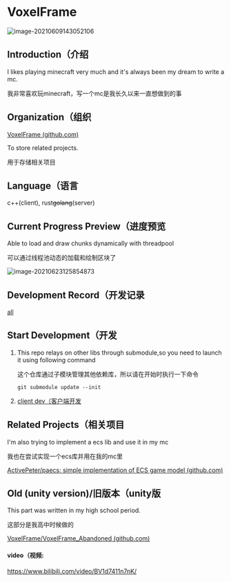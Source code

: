 # VoxelFrame

![image-20210609143052106](https://hanbaoaaa.xyz/tuchuang/images/2021/06/09/image-20210609143052106.png)

## Introduction（介绍

I likes playing minecraft very much and it's always been my dream to write a mc.

我非常喜欢玩minecraft，写一个mc是我长久以来一直想做到的事

## Organization（组织

[VoxelFrame (github.com)](https://github.com/VoxelFrame)   

To store related projects.

用于存储相关项目

## Language（语言

c++(client), rust~~golang~~(server)

## Current Progress Preview（进度预览

Able to load and draw chunks dynamically with threadpool

可以通过线程池动态的加载和绘制区块了

![image-20210623125854873](https://hanbaoaaa.xyz/tuchuang/images/2021/06/23/image-20210623125854873.png)

## Development Record（开发记录

[all](./markdown/record.md)

## Start Development（开发

1. This repo relays on other libs through submodule,so you need to launch it using following command

   这个仓库通过子模块管理其他依赖库，所以请在开始时执行一下命令

   ```
   git submodule update --init
   ```

2. [client dev（客户端开发](./markdown/client_start.md)

## Related Projects（相关项目

I'm also trying to implement a ecs lib and use it in my mc

我也在尝试实现一个ecs库并用在我的mc里

[ActivePeter/paecs: simple implementation of ECS game model (github.com)](https://github.com/ActivePeter/paecs)

## Old (unity version)/旧版本（unity版

This part was written in my high school period.

这部分是我高中时候做的

[VoxelFrame/VoxelFrame_Abandoned (github.com)](https://github.com/VoxelFrame/VoxelFrame_Abandoned)

#### video（视频:

https://www.bilibili.com/video/BV1d7411n7nK/